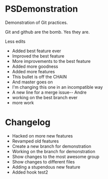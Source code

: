 PSDemonstration
===============

Demonstration of Git practices.

Git and github are the bomb.  Yes they are.

Less edits

* Added best feature ever
* Improved the best feature
* More improvements to the best feature
* Added more goodness
* Added more features
* This bullet is off the CHAIN
* And master goes on
* I'm changing this one in an incompatible way
* A new line for a merge issue-- Andre
* working on the best branch ever
* more work

Changelog
=========
* Hacked on more new features
* Revamped old features
* Create a new branch for demonstration
* Working on the branch for demonstration
* Show changes to the most awesome group
* Show changes to different files
* Adding a stupendous new feature
* Added hook test2
